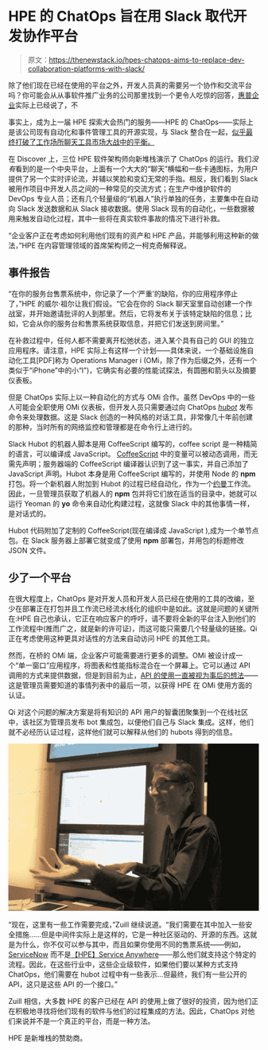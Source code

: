 # HPE 的 ChatOps 旨在用 Slack 取代开发协作平台

> 原文：<https://thenewstack.io/hpes-chatops-aims-to-replace-dev-collaboration-platforms-with-slack/>

除了他们现在已经在使用的平台之外，开发人员真的需要另一个协作和交流平台吗？你可能会从从事软件推广业务的公司那里找到一个更令人吃惊的回答，[惠普企业](https://www8.hp.com/us/en/solutions/business-solutions.html)实际上已经说了，不

事实上，成为上一届 HPE 探索大会热门的服务——HPE 的 ChatOps——实际上是该公司现有自动化和事件管理工具的开源实现，与 Slack 整合在一起，[似乎最终打破了工作场所聊天工具市场大战中的平衡。](http://poll.pollcode.com/43115736_result?v)

在 Discover 上，三位 HPE 软件架构师向新堆栈演示了 ChatOps 的运行。我们*没有*看到的是一个中央平台，上面有一个大大的“聊天”横幅和一些卡通图标，为用户提供了另一个实时评论流，并辅以笑脸和变幻无常的手指。相反，我们看到 Slack 被用作项目中开发人员之间的一种常见的交流方式；在生产中维护软件的 DevOps 专业人员；还有几个轻量级的“机器人”执行单独的任务，主要集中在自动向 Slack 发送数据和从 Slack 接收数据。使用 Slack 现有的自动化，一些数据被用来触发自动化过程，其中一些将在真实软件事故的情况下进行补救。

“企业客户正在考虑如何利用他们现有的资产和 HPE 产品，并能够利用这种新的做法，”HPE 在内容管理领域的首席架构师之一柯克奇解释说。

## 事件报告

“在你的服务台售票系统中，你记录了一个‘严重’的缺陷，你的应用程序停止了，”HPE 的威尔·祖尔让我们假设。“它会在你的 Slack 聊天室里自动创建一个作战室，并开始邀请批评的人到那里。然后，它将发布关于该特定缺陷的信息；比如，它会从你的服务台和售票系统获取信息，并把它们发送到房间里。”

在补救过程中，任何人都不需要离开松弛状态，进入某个具有自己的 GUI 的独立应用程序。请注意，HPE 实际上有这样一个计划——具体来说，一个基础设施自动化工具[PDF]称为 Operations Manager i (OMi，除了作为后缀之外，还有一个类似于“iPhone”中的小“I”)，它确实有必要的性能试探法，有圆圈和箭头以及摘要仪表板。

但是 ChatOps 实际上以一种自动化的方式与 OMi 合作。虽然 DevOps 中的一些人可能会全职使用 OMi 仪表板，但开发人员只需要通过向 ChatOps *[hubot](https://thenewstack.slack.com/apps/A0F7XDU93-hubot)* 发布命令来处理数据。这是 Slack 创造的一种风格的对话工具，非常像几十年前创建的那种，当时所有的网络监控和管理都是在命令行上进行的。

Slack Hubot 的机器人脚本是用 CoffeeScript 编写的，coffee script 是一种精简的语言，可以编译成 JavaScript。 [CoffeeScript](http://coffeescript.org/) 中的变量可以被动态调用，而无需先声明；服务器端的 CoffeeScript 编译器认识到了这一事实，并自己添加了 JavaScript 声明。Hubot 本身是用 CoffeeScript 编写的，并使用 Node 的 **npm** 打包。将一个新机器人附加到 Hubot 的过程已经自动化，作为一个[约曼](http://yeoman.io/)工作流。因此，一旦管理员获取了机器人的 **npm** 包并将它们放在适当的目录中，她就可以运行 Yeoman 的 **yo** 命令来自动化构建过程，这就像 Slack 中的其他事情一样，是对话式的。

Hubot 代码附加了定制的 CoffeeScript(现在编译成 JavaScript ),成为一个单节点包。在 Slack 服务器上部署它就变成了使用 **npm** 部署包，并用包的标题修改 JSON 文件。

## 少了一个平台

在很大程度上，ChatOps 是对开发人员和开发人员已经在使用的工具的改编，至少在部署正在打包并且工作流已经流水线化的组织中是如此。这就是问题的关键所在:HPE 自己也承认，它正在响应客户的呼吁，请不要将全新的平台注入到他们的工作流程中(推而广之，就是新的许可证)，而这可能只需要几个轻量级的链接。Qi 正在考虑使用这种更具对话性的方法来自动访问 HPE 的其他工具。

然而，在桥的 OMi 端，企业客户可能需要进行更多的调整。OMi 被设计成一个“单一窗口”应用程序，将图表和性能指标混合在一个屏幕上。它可以通过 API 调用的方式来提供数据，但是到目前为止，[API 的使用一直被视为事后的想法](http://certification-learning.hpe.com/tr/datacard/Exam/HP0-M77)——这是管理员需要知道的事情列表中的最后一项，以获得 HPE 在 OMi 使用方面的认证。

Qi 对这个问题的解决方案是将有知识的 API 用户的智囊团聚集到一个在线社区中，该社区为管理员发布 bot 集成包，以便他们自己与 Slack 集成。这样，他们就不必经历认证过程，这样他们就可以解释从他们的 hubots 得到的信息。

![160609 06 HPE Discover (Will Zuill)](img/af0a2c58ea55df8873036c64e934d698.png)

“现在，这里有一些工作需要完成，”Zuill 继续说道。“我们需要在其中加入一些安全措施……但是中间件实际上是这样的，它是一种社区驱动的、开源的东西。这就是为什么，你不仅可以参与其中，而且如果你使用不同的售票系统——例如， [ServiceNow](http://www.servicenow.com/) 而不是[【HPE】Service Anywhere](http://community.hpe.com/t5/Service-Anywhere/ct-p/service-anywhere)——那么他们就支持这个特定的流程。因此，在这些行业中，这些企业级软件，如果他们要以某种方式支持 ChatOps，他们需要在 hubot 过程中有一些表示…但最终，我们有一些公开的 API，这只是这些 API 的一个接口。”

Zuill 相信，大多数 HPE 的客户已经在 API 的使用上做了很好的投资，因为他们正在积极地寻找将他们现有的软件与他们的过程集成的方法。因此，ChatOps 对他们来说并不是一个真正的平台，而是一种方法。

HPE 是新堆栈的赞助商。

<svg xmlns:xlink="http://www.w3.org/1999/xlink" viewBox="0 0 68 31" version="1.1"><title>Group</title> <desc>Created with Sketch.</desc></svg>